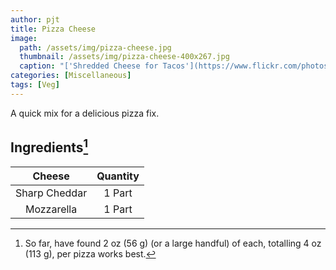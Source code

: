 ```yaml
---
author: pjt
title: Pizza Cheese
image:
  path: /assets/img/pizza-cheese.jpg
  thumbnail: /assets/img/pizza-cheese-400x267.jpg
  caption: "['Shredded Cheese for Tacos'](https://www.flickr.com/photos/41279311@N06/5342186426) by [Muy Yum](https://www.flickr.com/photos/41279311@N06) is licensed under [CC BY-NC-ND 2.0](https://creativecommons.org/licenses/by-nc-nd/2.0/?ref=ccsearch&atype=rich)"
categories: [Miscellaneous]
tags: [Veg]
---
```


A quick mix for a delicious pizza fix.

## Ingredients[^1]

| Cheese | Quantity |
|:-:|:-:|
| Sharp Cheddar | 1 Part |
| Mozzarella | 1 Part |

[^1]: So far, have found 2 oz (56 g) (or a large handful) of each, totalling 4 oz (113 g), per pizza works best.
